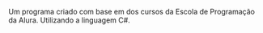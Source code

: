 Um programa criado com base em dos cursos da Escola de Programação da Alura. Utilizando a linguagem C#.
